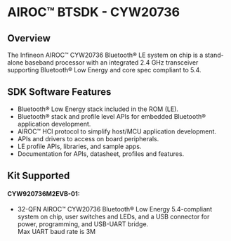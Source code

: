 # AIROC&#8482; BTSDK - CYW20736

## Overview
The Infineon AIROC&#8482; CYW20736 Bluetooth&#174; LE system on chip is a stand-alone baseband processor with an integrated 2.4 GHz transceiver supporting Bluetooth&#174; Low Energy and core spec compliant to 5.4.

## SDK Software Features
- Bluetooth&#174; Low Energy stack included in the ROM (LE).
- Bluetooth&#174; stack and profile level APIs for embedded Bluetooth&#174; application development.
- AIROC&#8482; HCI protocol to simplify host/MCU application development.
- APIs and drivers to access on board peripherals.
- LE profile APIs, libraries, and sample apps.
- Documentation for APIs, datasheet, profiles and features.

## Kit Supported
#### CYW920736M2EVB-01:
- 32-QFN AIROC&#8482; CYW20736 Bluetooth&#174; Low Energy 5.4-compliant system on chip,
  user switches and LEDs, and a USB connector for power,
  programming, and USB-UART bridge. <br>
  Max UART baud rate is 3M
